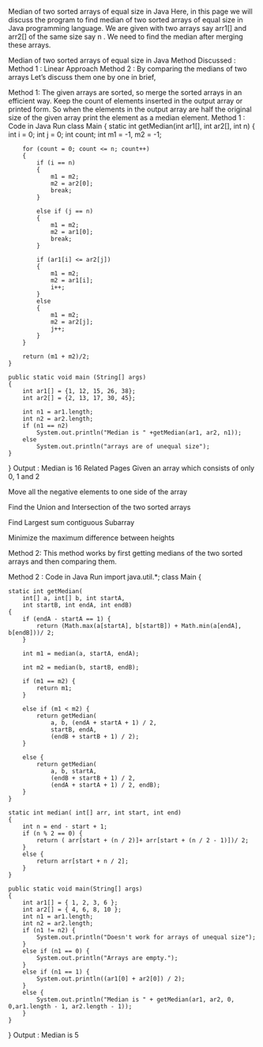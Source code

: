 Median of two sorted arrays of equal size in Java
Here, in this page we will discuss the program to find median of two sorted arrays of equal size in Java programming language. We are given with two arrays say arr1[] and arr2[] of the same size say n . We need to find the median after merging these arrays.

Median of two sorted arrays of equal size in Java
Method Discussed :
Method 1 : Linear Approach
Method 2 : By comparing the medians of two arrays
Let’s discuss them one by one in brief,

Method 1:
The given arrays are sorted, so merge the sorted arrays in an efficient way.
Keep the count of elements inserted in the output array or printed form.
So when the elements in the output array are half the original size of the given array print the element as a median element.
Method 1 : Code in Java
Run
class Main
{
    static int getMedian(int ar1[], int ar2[], int n)
    {  
        int i = 0; 
        int j = 0;
        int count;
        int m1 = -1, m2 = -1;
      
        for (count = 0; count <= n; count++)
        {
            if (i == n)
            {
                m1 = m2;
                m2 = ar2[0];
                break;
            }
      
            else if (j == n)
            {
                m1 = m2;
                m2 = ar1[0];
                break;
            }
            
            if (ar1[i] <= ar2[j])
            {  
                m1 = m2; 
                m2 = ar1[i];
                i++;
            }
            else
            {
                m1 = m2; 
                m2 = ar2[j];
                j++;
            }
        }
      
        return (m1 + m2)/2;
    }
      
    public static void main (String[] args)
    {
        int ar1[] = {1, 12, 15, 26, 38};
        int ar2[] = {2, 13, 17, 30, 45};
      
        int n1 = ar1.length;
        int n2 = ar2.length;
        if (n1 == n2)
            System.out.println("Median is " +getMedian(ar1, ar2, n1));
        else
            System.out.println("arrays are of unequal size");
    }   
}
Output :
Median is 16
Related Pages
Given an array which consists of only 0, 1 and 2

Move all the negative elements to one side of the array

Find the Union and Intersection of the two sorted arrays

Find Largest sum contiguous Subarray

Minimize the maximum difference between heights 

Method 2:
This method works by first getting medians of the two sorted arrays and then comparing them.

Method 2 : Code in Java
Run
import java.util.*;
class Main {
 
    static int getMedian(
        int[] a, int[] b, int startA,
        int startB, int endA, int endB)
    {
        if (endA - startA == 1) {
            return (Math.max(a[startA], b[startB]) + Math.min(a[endA], b[endB]))/ 2;
        }
        
        int m1 = median(a, startA, endA);
 
        int m2 = median(b, startB, endB);
 
        if (m1 == m2) {
            return m1;
        }
 
        else if (m1 < m2) {
            return getMedian(
                a, b, (endA + startA + 1) / 2,
                startB, endA,
                (endB + startB + 1) / 2);
        }
 
        else {
            return getMedian(
                a, b, startA,
                (endB + startB + 1) / 2,
                (endA + startA + 1) / 2, endB);
        }
    }
 
    static int median( int[] arr, int start, int end)
    {
        int n = end - start + 1;
        if (n % 2 == 0) {
            return ( arr[start + (n / 2)]+ arr[start + (n / 2 - 1)])/ 2;
        }
        else {
            return arr[start + n / 2];
        }
    }
 
    public static void main(String[] args)
    {
        int ar1[] = { 1, 2, 3, 6 };
        int ar2[] = { 4, 6, 8, 10 };
        int n1 = ar1.length;
        int n2 = ar2.length;
        if (n1 != n2) {
            System.out.println("Doesn't work for arrays of unequal size");
        }
        else if (n1 == 0) {
            System.out.println("Arrays are empty.");
        }
        else if (n1 == 1) {
            System.out.println((ar1[0] + ar2[0]) / 2);
        }
        else {
            System.out.println("Median is " + getMedian(ar1, ar2, 0, 0,ar1.length - 1, ar2.length - 1));
        }
    }
}
Output :
Median is 5
